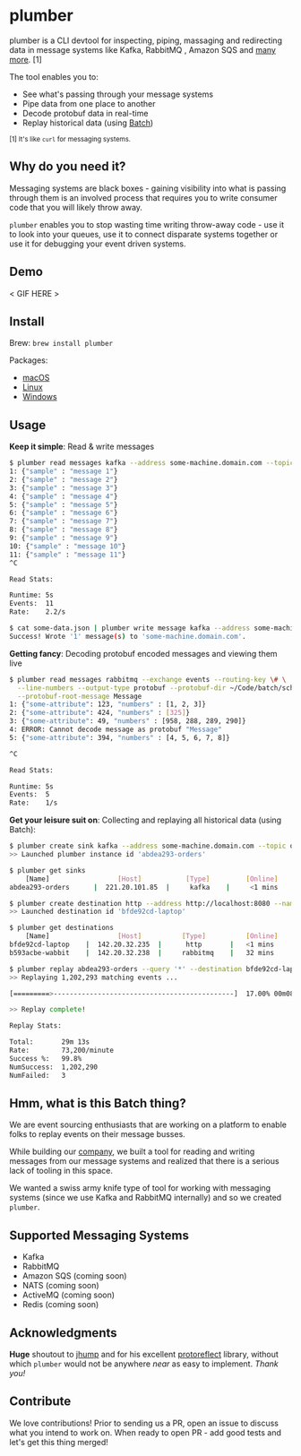 plumber
=======

plumber is a CLI devtool for inspecting, piping, massaging and redirecting data
in message systems like Kafka, RabbitMQ , Amazon SQS and 
[many more](#supported-messaging-systems). \[1]

The tool enables you to:

* See what's passing through your message systems
* Pipe data from one place to another
* Decode protobuf data in real-time
* Replay historical data (using [Batch](https://batch.sh))

<sub>\[1] It's like `curl` for messaging systems.</sub>

## Why do you need it?

Messaging systems are black boxes - gaining visibility into what is passing
through them is an involved process that requires you to write consumer code
that you will likely throw away.

`plumber` enables you to stop wasting time writing throw-away code - use it to
look into your queues, use it to connect disparate systems together or use it
for debugging your event driven systems.

## Demo

< GIF HERE >

## Install

Brew: `brew install plumber`

Packages:

* [macOS](link)
* [Linux](link)
* [Windows](link)

## Usage

**Keep it simple**: Read & write messages

```bash
$ plumber read messages kafka --address some-machine.domain.com --topic orders --with-line-numbers -f
1: {"sample" : "message 1"}
2: {"sample" : "message 2"}
3: {"sample" : "message 3"}
4: {"sample" : "message 4"}
5: {"sample" : "message 5"}
6: {"sample" : "message 6"}
7: {"sample" : "message 7"}
8: {"sample" : "message 8"}
9: {"sample" : "message 9"}
10: {"sample" : "message 10"}
11: {"sample" : "message 11"}
^C

Read Stats:

Runtime: 5s
Events:  11
Rate:    2.2/s

$ cat some-data.json | plumber write message kafka --address some-machine.domain.com --topic orders
Success! Wrote '1' message(s) to 'some-machine.domain.com'.
```

**Getting fancy**: Decoding protobuf encoded messages and viewing them live

```bash
$ plumber read messages rabbitmq --exchange events --routing-key \# \
  --line-numbers --output-type protobuf --protobuf-dir ~/Code/batch/schemas/events \
  --protobuf-root-message Message
1: {"some-attribute": 123, "numbers" : [1, 2, 3]}
2: {"some-attribute": 424, "numbers" : [325]}
3: {"some-attribute": 49, "numbers" : [958, 288, 289, 290]}
4: ERROR: Cannot decode message as protobuf "Message"
5: {"some-attribute": 394, "numbers" : [4, 5, 6, 7, 8]}

^C

Read Stats:

Runtime: 5s
Events:  5
Rate:    1/s
```

**Get your leisure suit on**: Collecting and replaying all historical data 
(using Batch):

```bash
$ plumber create sink kafka --address some-machine.domain.com --topic orders --background
>> Launched plumber instance id 'abdea293-orders'

$ plumber get sinks
    [Name]                 [Host]           [Type]         [Online]         [Receieved] 
abdea293-orders      |  221.20.101.85  |     kafka    |     <1 mins    |       184,492

$ plumber create destination http --address http://localhost:8080 --name mikelaptop --batch --background
>> Launched destination id 'bfde92cd-laptop'

$ plumber get destinations
    [Name]                 [Host]          [Type]          [Online]         [Received]
bfde92cd-laptop    |  142.20.32.235  |      http       |   <1 mins      |       0
b593acbe-wabbit    |  142.20.32.238  |     rabbitmq    |   32 mins      |       0

$ plumber replay abdea293-orders --query '*' --destination bfde92cd-laptop
>> Replaying 1,202,293 matching events ...

[=========>---------------------------------------------]  17.00% 00m08s

>> Replay complete!

Replay Stats:

Total:       29m 13s
Rate:        73,200/minute
Success %:   99.8%
NumSuccess:  1,202,290
NumFailed:   3
```

## Hmm, what is this Batch thing?

We are event sourcing enthusiasts that are working on a platform to enable folks
to replay events on their message busses.

While building our [company](https://batch.sh), we built a tool for reading and
writing messages from our message systems and realized that there is a serious
lack of tooling in this space.

We wanted a swiss army knife type of tool for working with messaging systems
(since we use Kafka and RabbitMQ internally) and so we created `plumber`.

## Supported Messaging Systems

* Kafka
* RabbitMQ
* Amazon SQS (coming soon)
* NATS (coming soon)
* ActiveMQ (coming soon)
* Redis (coming soon)

## Acknowledgments

**Huge** shoutout to [jhump](https://github.com/jhump) and for his excellent
[protoreflect](https://github.com/jhump/protoreflect) library, without which
`plumber` would not be anywhere *near* as easy to implement. _Thank you!_

## Contribute

We love contributions! Prior to sending us a PR, open an issue to discuss what
you intend to work on. When ready to open PR - add good tests and let's get this
thing merged!
